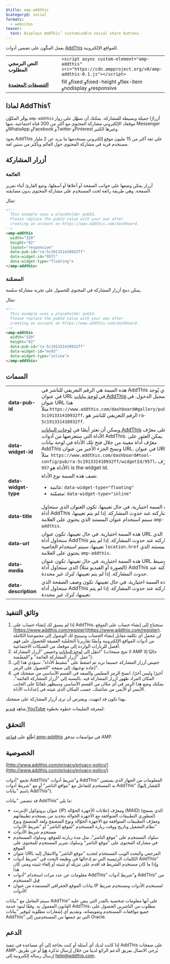 ```yaml
---
$title: amp-addthis
$category@: social
formats:
  - websites
teaser:
  text: Displays AddThis’ customizable social share buttons.
---
```


<!--
Copyright 2018 The AMP HTML Authors. All Rights Reserved.

Licensed under the Apache License, Version 2.0 (the "License");
you may not use this file except in compliance with the License.
You may obtain a copy of the License at

      http://www.apache.org/licenses/LICENSE-2.0

Unless required by applicable law or agreed to in writing, software
distributed under the License is distributed on an "AS-IS" BASIS,
WITHOUT WARRANTIES OR CONDITIONS OF ANY KIND, either express or implied.
See the License for the specific language governing permissions and
limitations under the License.
-->



يعمل المكّوِن على تضمين أدوات [AddThis](https://www.addthis.com) للمواقع الإلكترونية.

<table>
  <tr>
    <td width="40%"><strong>النص البرمجي المطلوب</strong></td>
    <td><code>&lt;script async custom-element="amp-addthis" src="https://cdn.ampproject.org/v0/amp-addthis-0.1.js"&gt;&lt;/script&gt;</code></td>
  </tr>
  <tr>
    <td class="col-fourty"><strong><a href="../../../documentation/guides-and-tutorials/develop/style_and_layout/control_layout.md">التنسيقات المعتمدة</a></strong></td>
    <td>fill وfixed وfixed-height وflex-item وnodisplay وresponsive</td>
  </tr>
</table>


## لماذا AddThis؟

يوفّر المكوِّن `amp-addthis` أزرارًا جميلة وبسيطة للمشاركة. يمكنك أن تسهِّل على زوار موقعك الإلكتروني مشاركة المحتوى مع أكثر من 200 قناة اجتماعية، منها Messenger وWhatsApp وFacebook وTwitter وPinterest وغيرها الكثير.

يحوذ AddThis على ثقة أكثر من 15 مليون موقع إلكتروني يستخدمها ما يزيد عن 2 مليار مستخدم فريد في مشاركة المحتوى حول العالم وبأكثر من ستين لغة.

## أزرار المشاركة

### العائمة

أزرار يمكن وضعها على جوانب الصفحة أو أعلاها أو أسفلها، وتتبع القارئ أثناء تمرير الصفحة. وهي طريقة رائعة لحث المستخدِم على مشاركة المحتوى بدون مضايقته.

مثال:
```html
<!--
  This example uses a placeholder pubId.
  Please replace the pubId value with your own after
  creating an account on https://www.addthis.com/dashboard.
-->
<amp-addthis
  width="320"
  height="92"
  layout="responsive"
  data-pub-id="ra-5c191331410932ff"
  data-widget-id="957l"
  data-widget-type="floating">
</amp-addthis>
```

### المضمّنة

يمكن دمج أزرار المشاركة في المحتوى للحصول على تجربة مشاركة سلسة.

مثال:
```html
<!--
  This example uses a placeholder pubId.
  Please replace the pubId value with your own after
  creating an account on https://www.addthis.com/dashboard.
-->
<amp-addthis
  width="320"
  height="92"
  data-pub-id="ra-5c191331410932ff"
  data-widget-id="mv93"
  data-widget-type="inline">
</amp-addthis>
```

## السمات

<table>
  <tr>
    <td width="40%"><strong>data-pub-id</strong></td>
    <td>هذه السمة هي الرقم التعريفي للناشر في AddThis والذي يُوجد في عنوان URL في <a href="https://addthis.com/dashboard">لوحة بيانات AddThis</a> بعد تسجيل الدخول. في عنوان URL هذا مثلاً <code>https://www.addthis.com/dashboard#gallery/pub/ra-5c191331410932ff</code>، الرقم التعريفي للناشر هو <code>ra-5c191331410932ff</code>.</td>
  </tr>
  <tr>
    <td width="40%"><strong>data-widget-id</strong></td>
    <td>ويمكن أن تعثر أيضًا في <a href="https://addthis.com/dashboard">لوحات البيانات AddThis</a> على معرّف الأداة التي ستعرضها من أدوات AddThis. يمكن العثور على معرّف أداة معينة من خلال فتح تلك الأداة في لوحة بيانات AddThis ونسخ الجزء الأخير من عنوان URL. في عنوان URL هذا مثلاً  <code>https://www.addthis.com/dashboard#tool-config/pub/ra-5c191331410932ff/widgetId/957l</code>، معرّف الأداة هو <code>957l</code> is the widget Id.</td>
  </tr>
  <tr>
    <td width="40%"><strong>data-widget-type</strong></td>
    <td>تصف هذه السمة نوع الأداة.
    <ul>
      <li>عائمة: <code>data-widget-type="floating"</code></li>
      <li>مضمّنة: <code>data-widget-type="inline"</code></li>
    </ul></td>
  </tr>
  <tr>
    <td width="40%"><strong>data-title</strong></td>
    <td>هذه السمة اختيارية. في حال تعيينها، تكون العنوان الذي ستحاول أداة AddThis مشاركته عند حدوث المشاركة. إذا لم يتم تعيينها، سيتم استخدام عنوان المستند الذي يحتوي على العلامة <code>amp-addthis</code>.</td>
  </tr>
  <tr>
    <td width="40%"><strong>data-url</strong></td>
    <td>هذه السمة اختيارية. في حال تعيينها، تكون عنوان URL الذي ستحاول أداة AddThis مشاركته عند حدوث المشاركة. إذا لم يتم تعيينها، سيتم استخدام الخاصية <code>location.href</code> للمستند الذي يحتوي على العلامة <code>amp-addthis</code>.</td>
  </tr>
  <tr>
    <td width="40%"><strong>data-media</strong></td>
    <td>هذه السمة اختيارية. في حال تعيينها، تكون عنوان URL للوسيط (الصورة أو الفيديو مثلاً) الذي ستحاول أداة AddThis مشاركته عند حدوث المشاركة. إذا لم يتم تعيينها، تُترك غير محددة.</td>
  </tr>
  <tr>
    <td width="40%"><strong>data-description</strong></td>
    <td>هذه السمة اختيارية. في حال تعيينها، تكون وصف الصفحة الذي ستحاول أداة AddThis مشاركته عند حدوث المشاركة. إذا لم يتم تعيينها، تُترك غير محددة.</td>
  </tr>
</table>

## وثائق التنفيذ

1. إذا لم يسبق لك إنشاء حساب على AddThis، ستحتاج إلى إنشاء حساب على الموقع [https://www.addthis.com/register](https://www.addthis.com/register). لن تتحمل أي تكلفة مقابل إنشاء الحساب وسيتيح لك الوصول إلى مجموعتنا الكاملة من أدوات المواقع الإلكترونية وأيضًا تقاريرنا التحليلية العميقة للحصول على فهم أفضل للزيارات الواردة إلى موقعك من الشبكات الاجتماعية.
2. انتقِل إلى [لوحة البيانات](https://addthis.com/dashboard) وخصِص "أزرار المشاركة" (لا تتيح صفحات AMP حاليًا إلا عمل "أزرار المشاركة العائمة" و"المضّمنة").
3. خصِص أزرار المشاركة حسبما تريد ثم اضغط على "تنشيط الأداة". سيؤدي هذا إلى إعادة توجيهك إلى صفحة "الحصول على الرمز".
4. أخيرًا وليس آخرًا، انسخ الرمز المضّمن والصقه في القسم الأساسي من صفحتك في المكان المراد ظهور أزرار المشاركة فيه. بالنسبة إلى "أزرار المشاركة العائمة"، يمكنك وضع هذا الرمز في أي مكان من القسم الأساسي وسيظهر تلقائيًا على الجانب الأيسر أو الأيمن من شاشتك، حسب المكان الذي عينته في إعدادات الأداة.

بهذا تكون قد انتهيت. ويفترض أن ترى أزرار المشاركة على صفحتك.

شاهِد [فيديو YouTube](https://www.youtube.com/watch?v=BSkuAB4er2o) لمعرفة التعليمات خطوة بخطوة:
<amp-youtube width="480" height="270" data-videoid="BSkuAB4er2o" layout="responsive"></amp-youtube>

## التحقق

اطّلِع على [قواعد amp-addthis](https://github.com/ampproject/amphtml/blob/master/extensions/amp-addthis/validator-amp-addthis.protoascii) في مواصفات مدقق AMP.

## الخصوصية

[http://www.addthis.com/privacy/privacy-policy/](http://www.addthis.com/privacy/privacy-policy/)

تجمع "أدوات AddThis" و"شريط أدوات AddThis" المعلومات من الجهاز الذي يستعين به المستخدِم للتفاعل مع "مواقع الناشر" أو مع "شريط أدوات AddThis" (المُشار إليها باسم "بيانات AddThis").

قد تتضمن "بيانات AddThis" ما يلي:

* عنوان بروتوكول الإنترنت (IP) ومعرّف إعلانات الأجهزة الجوّالة (MAID) (الذي يسمح لمطوري التطبيقات المتوافقة مع الأجهزة الجوالة بتحديد من يستخدم تطبيقاتهم) ومعرّف التطبيقات المتوافقة مع الأجهزة الجوّالة ونوع المتصفح ولغة المتصفح ونوع نظام التشغيل وتاريخ ووقت زيارة المستخدِم "لموقع الناشر" أو "شريط الأدوات"
* مستخدِم شريط الأدوات
* سلوك المستخدِم على "موقع الناشر"، مثل مدة زيارته للموقع، وسلوك المستخدِم في مشاركة المحتوى على "موقع الناشر" وسلوك تمرير المستخدِم للمحتوى على الموقع
* عنوان URL المرجعي والبحث الويب المستخدَم لتحديد "موقع الناشر" والانتقال إليه
* الكلمات الرئيسية التي تم إدخالها في وظيفة البحث في "شريط أدوات AddThis" وإذا ما كان مستخدِم الشريط قد أقدم على تنزيله أو تثبيته أو إلغاء تثبيته ومتى كان هذا
* معلومات عن عدد مرات استخدام "أدوات AddThis" و"شريط أدوات AddThis" من قِبل المستخدِم
* بيانات الموقع الجغرافي المستمدة من عنوان IP لمستخدِم الأدوات ومستخدِم شريط الأدوات

سيتم التعامل مع "بيانات AddThis" على أنها معلومات شخصية بالقدر التي ينص عليه القانون المعمول به. وفقًا لبنود خدمة AddThis، مطلوب من الناشرين الحصول على جميع موافقات المستخدِم وتفويضاته، وتقديم أي إشعارات مطلوبة لتوفير "بيانات AddThis" التي تم جمعها من المستخدِمين إلى Oracle.

## الدعم

إذا كانت لديك أي أسئلة أو كنت بحاجة إلى أي مساعدة في تنفيذ AddThis على صفحات AMP، يُرجى الاتصال بفريق الدعم الرائع لدينا من خلال إرسال تذكرة [هنا](https://www.addthis.com/support/) أو عن طريق إرسال رسالة إلكترونية إلى [help@addthis.com](mailto%3ahelp@addthis.com).

